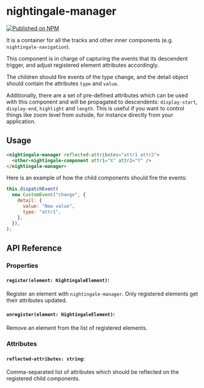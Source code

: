 # nightingale-manager

[![Published on NPM](https://img.shields.io/npm/v/@nightingale-elements/nightingale-manager.svg)](https://www.npmjs.com/package/@nightingale-elements/nightingale-manager)

It is a container for all the tracks and other inner components (e.g. `nightingale-navigation`).

This component is in charge of capturing the events that its descendent trigger, and adjust registered element attributes accordingly.

The children should fire events of the type change, and the detail object should contain the attributes `type` and `value`.

Additionally, there are a set of pre-defined attributes which can be used with this component and will be propagated to descendents: `display-start`, `display-end`, `highlight` and `length`. This is useful if you want to control things like zoom level from outside, for instance directly from your application.

## Usage

```html
<nightingale-manager reflected-attributes="attr1 attr2">
  <other-nightingale-component attr1="X" attr2="Y" />
</nightingale-manager>
```

Here is an example of how the child components should fire the events:

```javascript
this.dispatchEvent(
  new CustomEvent("change", {
    detail: {
      value: "New value",
      type: "attr1",
    },
  }),
);
```

## API Reference

### Properties

#### `register(element: NightingaleElement)`:

Register an element with `nightingale-manager`. Only registered elements get their attributes updated.

#### `unregister(element: NightingaleElement)`:

Remove an element from the list of registered elements.

### Attributes

#### `reflected-attributes: string`:

Comma-separated list of attributes which should be reflected on the registered child components.
